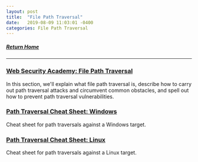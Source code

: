 ```yaml
---
layout: post
title:  "File Path Traversal"
date:   2019-08-09 11:03:01 -0400
categories: File Path Traversal
---
```


##### [Return Home](https://thegetch.github.io/penetration/testing/resources/2020/07/24/Home/)

---

### [Web Security Academy: File Path Traversal](https://portswigger.net/web-security/file-path-traversal)

In this section, we'll explain what file path traversal is, describe how to carry out path traversal attacks and circumvent common obstacles, and spell out how to prevent path traversal vulnerabilities.

### [Path Traversal Cheat Sheet: Windows](https://www.gracefulsecurity.com/path-traversal-cheat-sheet-windows/)

Cheat sheet for path traversals against a Windows target.

### [Path Traversal Cheat Sheet: Linux](https://www.gracefulsecurity.com/path-traversal-cheat-sheet-linux/)

Cheat sheet for path traversals against a Linux target.
